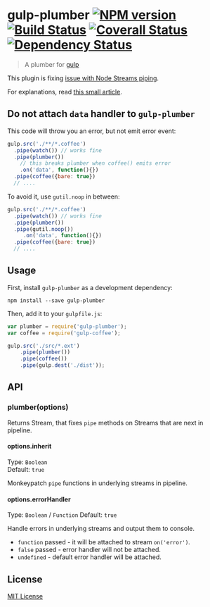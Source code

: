 # gulp-plumber [![NPM version][npm-image]][npm-url] [![Build Status][travis-image]][travis-url] [![Coverall Status][coverall-image]][coverall-url] [![Dependency Status][depstat-image]][depstat-url]

> A plumber for [gulp](https://github.com/wearefractal/gulp)

This plugin is fixing [issue with Node Streams piping](https://github.com/gulpjs/gulp/issues/91).

For explanations, read [this small article](https://gist.github.com/floatdrop/8269868).

## Do not attach `data` handler to `gulp-plumber`

This code will throw you an error, but not emit error event:

```js
gulp.src('./**/*.coffee')
  .pipe(watch()) // works fine
  .pipe(plumber())
    // this breaks plumber when coffee() emits error
    .on('data', function(){}) 
  .pipe(coffee({bare: true})
  // ....
```

To avoid it, use `gutil.noop` in between:

```js
gulp.src('./**/*.coffee')
  .pipe(watch()) // works fine
  .pipe(plumber())
  .pipe(gutil.noop())
     .on('data', function(){}) 
  .pipe(coffee({bare: true})
  // ....
```

## Usage

First, install `gulp-plumber` as a development dependency:

```shell
npm install --save gulp-plumber
```

Then, add it to your `gulpfile.js`:

```javascript
var plumber = require('gulp-plumber');
var coffee = require('gulp-coffee');

gulp.src('./src/*.ext')
	.pipe(plumber())
	.pipe(coffee())
	.pipe(gulp.dest('./dist'));
```

## API

### plumber(options)

Returns Stream, that fixes `pipe` methods on Streams that are next in pipeline.

#### options.inherit
Type: `Boolean`  
Default: `true`

Monkeypatch `pipe` functions in underlying streams in pipeline.

#### options.errorHandler
Type: `Boolean` / `Function`
Default: `true`

Handle errors in underlying streams and output them to console.
 * `function` passed - it will be attached to stream `on('error')`.
 * `false` passed - error handler will not be attached.
 * `undefined` - default error handler will be attached.

## License

[MIT License](http://en.wikipedia.org/wiki/MIT_License)

[npm-url]: https://npmjs.org/package/gulp-plumber
[npm-image]: https://badge.fury.io/js/gulp-plumber.png

[travis-url]: http://travis-ci.org/floatdrop/gulp-plumber
[travis-image]: https://secure.travis-ci.org/floatdrop/gulp-plumber.png?branch=master

[coverall-url]: https://coveralls.io/r/floatdrop/gulp-plumber
[coverall-image]: https://coveralls.io/repos/floatdrop/gulp-plumber/badge.png

[depstat-url]: https://david-dm.org/floatdrop/gulp-plumber
[depstat-image]: https://david-dm.org/floatdrop/gulp-plumber.png?theme=shields.io
